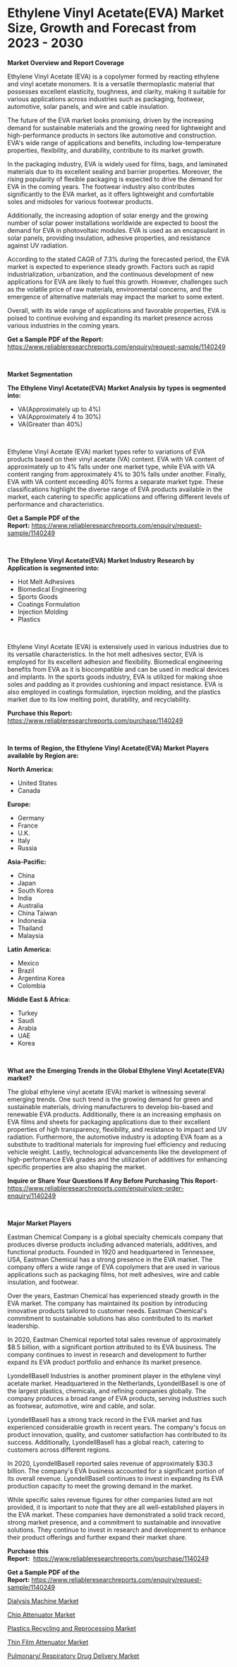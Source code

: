 <p><h1>Ethylene Vinyl Acetate(EVA) Market Size, Growth and Forecast from 2023 - 2030</h1></p><p><strong>Market Overview and Report Coverage</strong></p>
<p><p>Ethylene Vinyl Acetate (EVA) is a copolymer formed by reacting ethylene and vinyl acetate monomers. It is a versatile thermoplastic material that possesses excellent elasticity, toughness, and clarity, making it suitable for various applications across industries such as packaging, footwear, automotive, solar panels, and wire and cable insulation.</p><p>The future of the EVA market looks promising, driven by the increasing demand for sustainable materials and the growing need for lightweight and high-performance products in sectors like automotive and construction. EVA's wide range of applications and benefits, including low-temperature properties, flexibility, and durability, contribute to its market growth.</p><p>In the packaging industry, EVA is widely used for films, bags, and laminated materials due to its excellent sealing and barrier properties. Moreover, the rising popularity of flexible packaging is expected to drive the demand for EVA in the coming years. The footwear industry also contributes significantly to the EVA market, as it offers lightweight and comfortable soles and midsoles for various footwear products.</p><p>Additionally, the increasing adoption of solar energy and the growing number of solar power installations worldwide are expected to boost the demand for EVA in photovoltaic modules. EVA is used as an encapsulant in solar panels, providing insulation, adhesive properties, and resistance against UV radiation.</p><p>According to the stated CAGR of 7.3% during the forecasted period, the EVA market is expected to experience steady growth. Factors such as rapid industrialization, urbanization, and the continuous development of new applications for EVA are likely to fuel this growth. However, challenges such as the volatile price of raw materials, environmental concerns, and the emergence of alternative materials may impact the market to some extent.</p><p>Overall, with its wide range of applications and favorable properties, EVA is poised to continue evolving and expanding its market presence across various industries in the coming years.</p></p>
<p><strong>Get a Sample PDF of the Report:</strong> <a href="https://www.reliableresearchreports.com/enquiry/request-sample/1140249">https://www.reliableresearchreports.com/enquiry/request-sample/1140249</a></p>
<p>&nbsp;</p>
<p><strong>Market Segmentation</strong></p>
<p><strong>The Ethylene Vinyl Acetate(EVA) Market Analysis by types is segmented into:</strong></p>
<p><ul><li>VA(Approximately up to 4%)</li><li>VA(Approximately 4 to 30%)</li><li>VA(Greater than 40%)</li></ul></p>
<p>&nbsp;</p>
<p><p>Ethylene Vinyl Acetate (EVA) market types refer to variations of EVA products based on their vinyl acetate (VA) content. EVA with VA content of approximately up to 4% falls under one market type, while EVA with VA content ranging from approximately 4% to 30% falls under another. Finally, EVA with VA content exceeding 40% forms a separate market type. These classifications highlight the diverse range of EVA products available in the market, each catering to specific applications and offering different levels of performance and characteristics.</p></p>
<p><strong>Get a Sample PDF of the Report:</strong>&nbsp;<a href="https://www.reliableresearchreports.com/enquiry/request-sample/1140249">https://www.reliableresearchreports.com/enquiry/request-sample/1140249</a></p>
<p>&nbsp;</p>
<p><strong>The Ethylene Vinyl Acetate(EVA) Market Industry Research by Application is segmented into:</strong></p>
<p><ul><li>Hot Melt Adhesives</li><li>Biomedical Engineering</li><li>Sports Goods</li><li>Coatings Formulation</li><li>Injection Molding</li><li>Plastics</li></ul></p>
<p>&nbsp;</p>
<p><p>Ethylene Vinyl Acetate (EVA) is extensively used in various industries due to its versatile characteristics. In the hot melt adhesives sector, EVA is employed for its excellent adhesion and flexibility. Biomedical engineering benefits from EVA as it is biocompatible and can be used in medical devices and implants. In the sports goods industry, EVA is utilized for making shoe soles and padding as it provides cushioning and impact resistance. EVA is also employed in coatings formulation, injection molding, and the plastics market due to its low melting point, durability, and recyclability.</p></p>
<p><strong>Purchase this Report:</strong>&nbsp; <a href="https://www.reliableresearchreports.com/purchase/1140249">https://www.reliableresearchreports.com/purchase/1140249</a></p>
<p>&nbsp;</p>
<p><strong>In terms of Region, the Ethylene Vinyl Acetate(EVA) Market Players available by Region are:</strong></p>
<p>
    <p> <strong> North America: </strong>
        <ul>
            <li>United States</li>
            <li>Canada</li>
        </ul>
        </p> 
    <p> <strong> Europe: </strong>
        <ul>
            <li>Germany</li>
            <li>France</li>
            <li>U.K.</li>
            <li>Italy</li>
            <li>Russia</li>
        </ul>
        </p> 
    <p> <strong> Asia-Pacific: </strong>
        <ul>
            <li>China</li>
            <li>Japan</li>
            <li>South Korea</li>
            <li>India</li>
            <li>Australia</li>
            <li>China Taiwan</li>
            <li>Indonesia</li>
            <li>Thailand</li>
            <li>Malaysia</li>
        </ul>
        </p> 
    <p> <strong> Latin America: </strong>
        <ul>
            <li>Mexico</li>
            <li>Brazil</li>
            <li>Argentina Korea</li>
            <li>Colombia</li>
        </ul>
        </p> 
    <p> <strong> Middle East & Africa: </strong>
        <ul>
            <li>Turkey</li>
            <li>Saudi</li>
            <li>Arabia</li>
            <li>UAE</li>
            <li>Korea</li>
        </ul>
    </p>
    </p>
<p>&nbsp;</p>
<p><strong>What are the Emerging Trends in the Global Ethylene Vinyl Acetate(EVA) market?</strong></p>
<p><p>The global ethylene vinyl acetate (EVA) market is witnessing several emerging trends. One such trend is the growing demand for green and sustainable materials, driving manufacturers to develop bio-based and renewable EVA products. Additionally, there is an increasing emphasis on EVA films and sheets for packaging applications due to their excellent properties of high transparency, flexibility, and resistance to impact and UV radiation. Furthermore, the automotive industry is adopting EVA foam as a substitute to traditional materials for improving fuel efficiency and reducing vehicle weight. Lastly, technological advancements like the development of high-performance EVA grades and the utilization of additives for enhancing specific properties are also shaping the market.</p></p>
<p><strong>Inquire or Share Your Questions If Any Before Purchasing This Report</strong>- <a href="https://www.reliableresearchreports.com/enquiry/pre-order-enquiry/1140249">https://www.reliableresearchreports.com/enquiry/pre-order-enquiry/1140249</a></p>
<p>&nbsp;</p>
<p><strong>Major Market Players</strong></p>
<p><p>Eastman Chemical Company is a global specialty chemicals company that produces diverse products including advanced materials, additives, and functional products. Founded in 1920 and headquartered in Tennessee, USA, Eastman Chemical has a strong presence in the EVA market. The company offers a wide range of EVA copolymers that are used in various applications such as packaging films, hot melt adhesives, wire and cable insulation, and footwear.</p><p>Over the years, Eastman Chemical has experienced steady growth in the EVA market. The company has maintained its position by introducing innovative products tailored to customer needs. Eastman Chemical's commitment to sustainable solutions has also contributed to its market leadership.</p><p>In 2020, Eastman Chemical reported total sales revenue of approximately $8.5 billion, with a significant portion attributed to its EVA business. The company continues to invest in research and development to further expand its EVA product portfolio and enhance its market presence.</p><p>LyondellBasell Industries is another prominent player in the ethylene vinyl acetate market. Headquartered in the Netherlands, LyondellBasell is one of the largest plastics, chemicals, and refining companies globally. The company produces a broad range of EVA products, serving industries such as footwear, automotive, wire and cable, and solar.</p><p>LyondellBasell has a strong track record in the EVA market and has experienced considerable growth in recent years. The company's focus on product innovation, quality, and customer satisfaction has contributed to its success. Additionally, LyondellBasell has a global reach, catering to customers across different regions.</p><p>In 2020, LyondellBasell reported sales revenue of approximately $30.3 billion. The company's EVA business accounted for a significant portion of its overall revenue. LyondellBasell continues to invest in expanding its EVA production capacity to meet the growing demand in the market.</p><p>While specific sales revenue figures for other companies listed are not provided, it is important to note that they are all well-established players in the EVA market. These companies have demonstrated a solid track record, strong market presence, and a commitment to sustainable and innovative solutions. They continue to invest in research and development to enhance their product offerings and further expand their market share.</p></p>
<p><strong>Purchase this Report:</strong>&nbsp;&nbsp;<a href="https://www.reliableresearchreports.com/purchase/1140249">https://www.reliableresearchreports.com/purchase/1140249</a></p>
<p></p>
<p><strong>Get a Sample PDF of the Report:</strong>&nbsp;<a href="https://www.reliableresearchreports.com/enquiry/request-sample/1140249">https://www.reliableresearchreports.com/enquiry/request-sample/1140249</a></p>
<p><p><a href="https://www.linkedin.com/pulse/dialysis-machine-market-challenges-opportunities-growth/">Dialysis Machine Market</a></p><p><a href="https://medium.com/@half.skull.am/chip-attenuator-market-size-cagr-trends-2024-2030-f117c1837beb">Chip Attenuator Market</a></p><p><a href="https://github.com/melchekhinf/Market-Research-Report-List-1/blob/main/plastics-recycling-and-reprocessing-market.md">Plastics Recycling and Reprocessing Market</a></p><p><a href="https://medium.com/@favor.case.flash/thin-film-attenuator-market-report-reveals-the-latest-trends-and-growth-opportunities-of-this-3b6d3fc1decc">Thin Film Attenuator Market</a></p><p><a href="https://github.com/merzlyukov93/Market-Research-Report-List-1/blob/main/pulmonary-respiratory-drug-delivery-market.md">Pulmonary/ Respiratory Drug Delivery Market</a></p></p>
